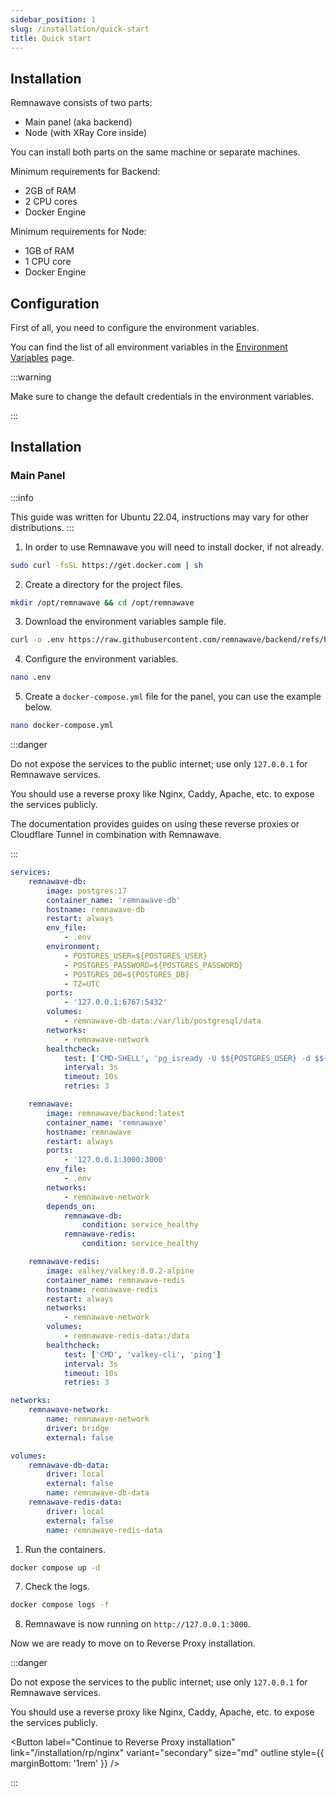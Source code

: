 ```yaml
---
sidebar_position: 1
slug: /installation/quick-start
title: Quick start
---
```


## Installation

Remnawave consists of two parts:

- Main panel (aka backend)
- Node (with XRay Core inside)

You can install both parts on the same machine or separate machines.

Minimum requirements for Backend:

- 2GB of RAM
- 2 CPU cores
- Docker Engine

Minimum requirements for Node:

- 1GB of RAM
- 1 CPU core
- Docker Engine

## Configuration

First of all, you need to configure the environment variables.

You can find the list of all environment variables in the [Environment Variables](/installation/env) page.

:::warning

Make sure to change the default credentials in the environment variables.

:::

## Installation

### Main Panel

:::info

This guide was written for Ubuntu 22.04, instructions may vary for other distributions.
:::

1. In order to use Remnawave you will need to install docker, if not already.

```bash
sudo curl -fsSL https://get.docker.com | sh
```

2. Create a directory for the project files.

```bash
mkdir /opt/remnawave && cd /opt/remnawave
```

3. Download the environment variables sample file.

```bash
curl -o .env https://raw.githubusercontent.com/remnawave/backend/refs/heads/main/.env.sample
```

4. Configure the environment variables.

```bash
nano .env
```

5. Create a `docker-compose.yml` file for the panel, you can use the example below.

```bash
nano docker-compose.yml
```

:::danger

Do not expose the services to the public internet; use only `127.0.0.1` for Remnawave services.

You should use a reverse proxy like Nginx, Caddy, Apache, etc. to expose the services publicly.

The documentation provides guides on using these reverse proxies or Cloudflare Tunnel in combination with Remnawave.

:::

```yaml title="docker-compose.yml"
services:
    remnawave-db:
        image: postgres:17
        container_name: 'remnawave-db'
        hostname: remnawave-db
        restart: always
        env_file:
            - .env
        environment:
            - POSTGRES_USER=${POSTGRES_USER}
            - POSTGRES_PASSWORD=${POSTGRES_PASSWORD}
            - POSTGRES_DB=${POSTGRES_DB}
            - TZ=UTC
        ports:
            - '127.0.0.1:6767:5432'
        volumes:
            - remnawave-db-data:/var/lib/postgresql/data
        networks:
            - remnawave-network
        healthcheck:
            test: ['CMD-SHELL', 'pg_isready -U $${POSTGRES_USER} -d $${POSTGRES_DB}']
            interval: 3s
            timeout: 10s
            retries: 3

    remnawave:
        image: remnawave/backend:latest
        container_name: 'remnawave'
        hostname: remnawave
        restart: always
        ports:
            - '127.0.0.1:3000:3000'
        env_file:
            - .env
        networks:
            - remnawave-network
        depends_on:
            remnawave-db:
                condition: service_healthy
            remnawave-redis:
                condition: service_healthy

    remnawave-redis:
        image: valkey/valkey:8.0.2-alpine
        container_name: remnawave-redis
        hostname: remnawave-redis
        restart: always
        networks:
            - remnawave-network
        volumes:
            - remnawave-redis-data:/data
        healthcheck:
            test: ['CMD', 'valkey-cli', 'ping']
            interval: 3s
            timeout: 10s
            retries: 3

networks:
    remnawave-network:
        name: remnawave-network
        driver: bridge
        external: false

volumes:
    remnawave-db-data:
        driver: local
        external: false
        name: remnawave-db-data
    remnawave-redis-data:
        driver: local
        external: false
        name: remnawave-redis-data
```

1. Run the containers.

```bash
docker compose up -d
```

7. Check the logs.

```bash
docker compose logs -f
```

8. Remnawave is now running on `http://127.0.0.1:3000`.

Now we are ready to move on to Reverse Proxy installation.

:::danger

Do not expose the services to the public internet; use only `127.0.0.1` for Remnawave services.

You should use a reverse proxy like Nginx, Caddy, Apache, etc. to expose the services publicly.

<Button label="Continue to Reverse Proxy installation" link="/installation/rp/nginx" variant="secondary" size="md" outline style={{ marginBottom: '1rem' }} />

:::
